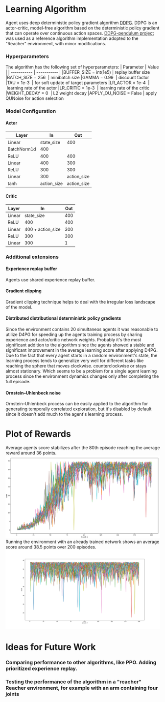 # Learning Algorithm
Agent uses deep deterministic policy gradient algorithm [DDPG](https://arxiv.org/abs/1509.02971). DDPG is an actor-critic, model-free algorithm based on the deterministic policy gradient that can operate over continuous action spaces. [DDPG-pendulum project](https://github.com/udacity/deep-reinforcement-learning/tree/master/ddpg-pendulum) was used as a reference algorithm implementation adopted to the "Reacher" environment, with minor modifications.

### Hyperparameters
The algorithm has the following set of hyperparameters:
| Parameter | Value |
| ----------- | ----------- |
|BUFFER_SIZE = int(1e5) | replay buffer size
|BATCH_SIZE = 256  | minibatch size
|GAMMA = 0.99  | discount factor
|TAU = 1e-3  | for soft update of target parameters
|LR_ACTOR = 1e-4  | learning rate of the actor
|LR_CRITIC = 1e-3  | learning rate of the critic
|WEIGHT_DECAY = 0  | L2 weight decay
|APPLY_OU_NOISE = False | apply QUNoise for action selection

### Model Configuration
#### Actor
| Layer | In | Out
| ----------- | ----------- |----------- |
| Linear | state_size | 400
| BatchNorm1d | 400
| ReLU | 400 | 400
| Linear | 400 | 300
| ReLU | 300 | 300
| Linear | 300 | action_size
| tanh | action_size | action_size

#### Critic
| Layer | In | Out
| ----------- | ----------- |----------- |
| Linear | state_size | 400
| ReLU | 400 | 400
| Linear | 400 + action_size | 300
| ReLU | 300 | 300
| Linear | 300 | 1

### Additional extensions
#### Experience replay buffer
Agents use shared experience replay buffer.

#### Gradient clipping
Gradient clipping technique helps to deal with the irregular loss landscape of the model.

#### Distributed distributional deterministic policy gradients
Since the environment contains 20 simultaneos agents it was reasonable to utilize D4PG for speeding up the agents training process by sharing experience and actor/critic network weights. Probably it's the most significant addition to the algorithm since the agents showed a stable and significant improvement in the average learning score after applying D4PG. Due to the fact that every agent starts in a random environment's state, the learning process tends to generalize very well for different tasks like reaching the sphere that moves clockwise. counterclockwise or stays almost stationary. Which seems to be a problem for a single agent learning process since the environment dynamics changes only after completing the full episode.           
#### Ornstein–Uhlenbeck noise
Ornstein–Uhlenbeck process can be easily applied to the algorithm for generating temporally correlated exploration, but it's disabled by default since it doesn't add much to the agent's learning process.

# Plot of Rewards
Average agents score stabilizes after the 80th episode reaching the average reward around 36 points. 
![Scores:](/images/learning.PNG)
Running the environment with an already trained network shows an average score around 38.5 points over 200 episodes.
![Scores:](/images/agents_performance.png)
# Ideas for Future Work

### Comparing performance to other algorithms, like PPO. Adding prioritized experience replay.
### Testing the performance of the algorithm in a "reacher" Reacher environment, for example with an arm containing four joints 

